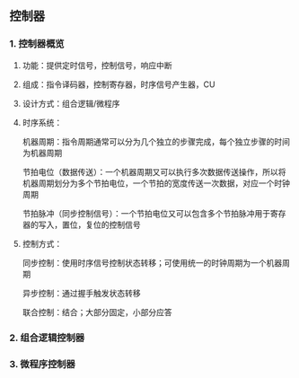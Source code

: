 ## 控制器

###  1. 控制器概览

1. 功能：提供定时信号，控制信号，响应中断

2. 组成：指令译码器，控制寄存器，时序信号产生器，CU

3. 设计方式：组合逻辑/微程序

4. 时序系统：

   机器周期：指令周期通常可以分为几个独立的步骤完成，每个独立步骤的时间为机器周期

   节拍电位（数据传送）：一个机器周期又可以执行多次数据传送操作，所以将机器周期划分为多个节拍电位，一个节拍的宽度传送一次数据，对应一个时钟周期

   节拍脉冲（同步控制信号）：一个节拍电位又可以包含多个节拍脉冲用于寄存器的写入，置位，复位的控制信号

5. 控制方式：

   同步控制：使用时序信号控制状态转移；可使用统一的时钟周期为一个机器周期

   异步控制：通过握手触发状态转移

   联合控制：结合；大部分固定，小部分应答

### 2. 组合逻辑控制器



### 3. 微程序控制器

